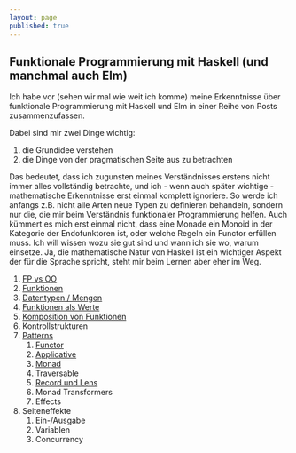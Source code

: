 ```yaml
---
layout: page
published: true
---
```

## Funktionale Programmierung mit Haskell (und manchmal auch Elm)

Ich habe vor (sehen wir mal wie weit ich komme) meine Erkenntnisse über funktionale Programmierung mit Haskell und Elm in einer Reihe von Posts zusammenzufassen. 

Dabei sind mir zwei Dinge wichtig:

1. die Grundidee verstehen
1. die Dinge von der pragmatischen Seite aus zu betrachten
  
Das bedeutet, dass ich zugunsten meines Verständnisses erstens nicht immer alles vollständig betrachte, und ich - wenn auch später wichtige - mathematische Erkenntnisse erst einmal komplett ignoriere. So werde ich anfangs z.B. nicht alle Arten neue Typen zu definieren behandeln, sondern nur die, die mir beim Verständnis funktionaler Programmierung helfen. Auch kümmert es mich erst einmal nicht, dass eine Monade ein Monoid in der Kategorie der Endofunktoren ist, oder welche Regeln ein Functor erfüllen muss. Ich will wissen wozu sie gut sind und wann ich sie wo, warum einsetze. Ja, die mathematische Natur von Haskell ist ein wichtiger Aspekt der für die Sprache spricht, steht mir beim Lernen aber eher im Weg.

1. [FP vs OO](/haskell/fp-vs-oo)
1. [Funktionen](/haskell/Funktionen)
1. [Datentypen / Mengen](/haskell/Datentypen)
1. [Funktionen als Werte](/haskell/Funktionen-als-Werte)
1. [Komposition von Funktionen](/haskell/Komposition-Funktionen)
1. Kontrollstrukturen
1. [Patterns](/haskell/Patterns)
    1. [Functor](/haskell/Patterns-Functor)
    1. [Applicative](/haskell/Patterns-Applicative)
    1. [Monad](/haskell/Patterns-Monad)
    1. Traversable
    1. [Record und Lens](/haskell/Records-Lenses)
    1. Monad Transformers
    1. Effects
1. Seiteneffekte
    1. Ein-/Ausgabe
    1. Variablen
    1. Concurrency
